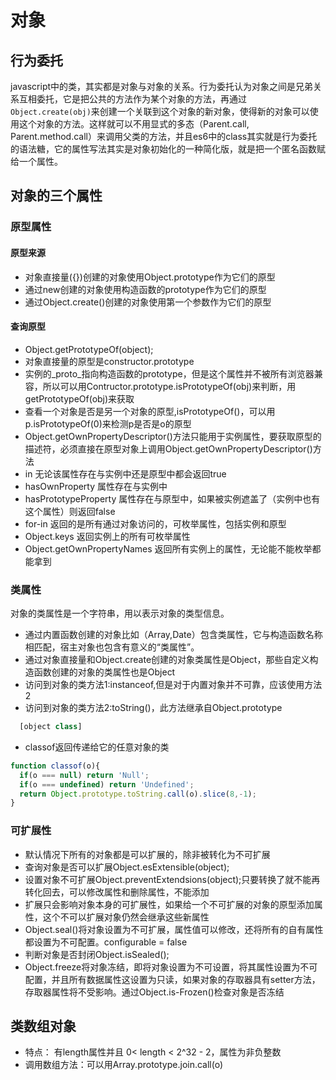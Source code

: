 # 对象

## 行为委托
javascript中的类，其实都是对象与对象的关系。行为委托认为对象之间是兄弟关系互相委托，它是把公共的方法作为某个对象的方法，再通过`Object.create(obj)`来创建一个关联到这个对象的新对象，使得新的对象可以使用这个对象的方法。这样就可以不用显式的多态（Parent.call, Parent.method.call）来调用父类的方法，并且es6中的class其实就是行为委托的语法糖，它的属性写法其实是对象初始化的一种简化版，就是把一个匿名函数赋给一个属性。
## 对象的三个属性
### 原型属性
#### 原型来源
- 对象直接量({})创建的对象使用Object.prototype作为它们的原型
- 通过new创建的对象使用构造函数的prototype作为它们的原型
- 通过Object.create()创建的对象使用第一个参数作为它们的原型

#### 查询原型
- Object.getPrototypeOf(object);
- 对象直接量的原型是constructor.prototype
- 实例的_proto_指向构造函数的prototype，但是这个属性并不被所有浏览器兼容，所以可以用Contructor.prototype.isPrototypeOf(obj)来判断，用getPrototypeOf(obj)来获取
- 查看一个对象是否是另一个对象的原型,isPrototypeOf()，可以用p.isPrototypeOf(0)来检测p是否是o的原型
- Object.getOwnPropertyDescriptor()方法只能用于实例属性，要获取原型的描述符，必须直接在原型对象上调用Object.getOwnPropertyDescriptor()方法
- in 无论该属性存在与实例中还是原型中都会返回true
- hasOwnProperty 属性存在与实例中
- hasPrototypeProperty 属性存在与原型中，如果被实例遮盖了（实例中也有这个属性）则返回false
- for-in 返回的是所有通过对象访问的，可枚举属性，包括实例和原型
- Object.keys 返回实例上的所有可枚举属性
- Object.getOwnPropertyNames 返回所有实例上的属性，无论能不能枚举都能拿到


### 类属性

对象的类属性是一个字符串，用以表示对象的类型信息。
- 通过内置函数创建的对象比如（Array,Date）包含类属性，它与构造函数名称相匹配，宿主对象也包含有意义的“类属性”。
- 通过对象直接量和Object.create创建的对象类属性是Object，那些自定义构造函数创建的对象的类属性也是Object
- 访问到对象的类方法1:instanceof,但是对于内置对象并不可靠，应该使用方法2
- 访问到对象的类方法2:toString()，此方法继承自Object.prototype
```js
  [object class]
```
- classof返回传递给它的任意对象的类
```js
function classof(o){
  if(o === null) return 'Null';
  if(o === undefined) return 'Undefined';
  return Object.prototype.toString.call(o).slice(8,-1);
}
```
###  可扩展性
- 默认情况下所有的对象都是可以扩展的，除非被转化为不可扩展
- 查询对象是否可以扩展Object.esExtensible(object);
- 设置对象不可扩展Object.preventExtendsions(object);只要转换了就不能再转化回去，可以修改属性和删除属性，不能添加
- 扩展只会影响对象本身的可扩展性，如果给一个不可扩展的对象的原型添加属性，这个不可以扩展对象仍然会继承这些新属性
- Object.seal()将对象设置为不可扩展，属性值可以修改，还将所有的自有属性都设置为不可配置。configurable = false
- 判断对象是否封闭Object.isSealed();
- Object.freeze将对象冻结，即将对象设置为不可设置，将其属性设置为不可配置，并且所有数据属性这设置为只读，如果对象的存取器具有setter方法，存取器属性将不受影响。通过Object.is-Frozen()检查对象是否冻结

## 类数组对象
- 特点： 有length属性并且 0<  length < 2^32 - 2，属性为非负整数
- 调用数组方法：可以用Array.prototype.join.call(o)

